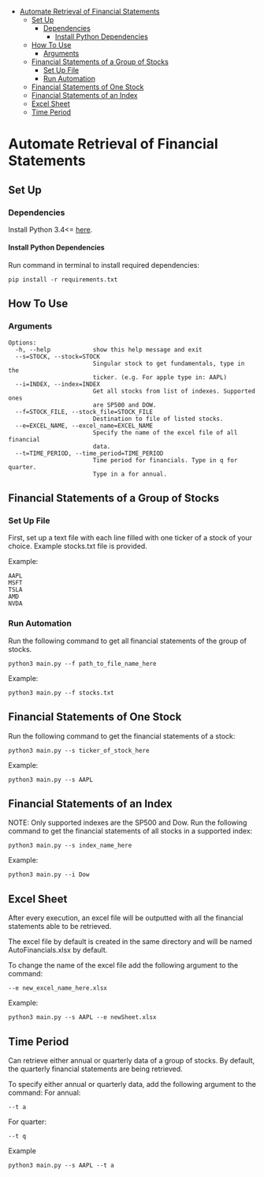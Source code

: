 - [Automate Retrieval of Financial Statements](#automate-retrieval-of-financial-statements)
  - [Set Up](#set-up)
    - [Dependencies](#dependencies)
      - [Install Python Dependencies](#install-python-dependencies)
  - [How To Use](#how-to-use)
    - [Arguments](#arguments)
  - [Financial Statements of a Group of Stocks](#financial-statements-of-a-group-of-stocks)
    - [Set Up File](#set-up-file)
    - [Run Automation](#run-automation)
  - [Financial Statements of One Stock](#financial-statements-of-one-stock)
  - [Financial Statements of an Index](#financial-statements-of-an-index)
  - [Excel Sheet](#excel-sheet)
  - [Time Period](#time-period)

# Automate Retrieval of Financial Statements
## Set Up
### Dependencies
Install Python 3.4<= [here](https://www.python.org/downloads/).

#### Install Python Dependencies
Run command in terminal to install required dependencies:

```pip install -r requirements.txt```

## How To Use
### Arguments
```
Options:
  -h, --help            show this help message and exit
  --s=STOCK, --stock=STOCK
                        Singular stock to get fundamentals, type in the
                        ticker. (e.g. For apple type in: AAPL)
  --i=INDEX, --index=INDEX
                        Get all stocks from list of indexes. Supported ones
                        are SP500 and DOW.
  --f=STOCK_FILE, --stock_file=STOCK_FILE
                        Destination to file of listed stocks.
  --e=EXCEL_NAME, --excel_name=EXCEL_NAME
                        Specify the name of the excel file of all financial
                        data.
  --t=TIME_PERIOD, --time_period=TIME_PERIOD
                        Time period for financials. Type in q for quarter.
                        Type in a for annual.
```

## Financial Statements of a Group of Stocks
### Set Up File
First, set up a text file with each line filled with one ticker of a stock of your choice. Example stocks.txt file is provided.

Example:
```
AAPL
MSFT
TSLA
AMD
NVDA
```

### Run Automation
Run the following command to get all financial statements of the group of stocks.
```
python3 main.py --f path_to_file_name_here
```

Example:
```
python3 main.py --f stocks.txt
```

## Financial Statements of One Stock
Run the following command to get the financial statements of a stock:
```
python3 main.py --s ticker_of_stock_here
```

Example:
```
python3 main.py --s AAPL
```

## Financial Statements of an Index
NOTE: Only supported indexes are the SP500 and Dow.
Run the following command to get the financial statements of all stocks in a supported index:
```
python3 main.py --s index_name_here
```

Example:
```
python3 main.py --i Dow
```

## Excel Sheet
After every execution, an excel file will be outputted with all the financial statements able to be retrieved.

The excel file by default is created in the same directory and will be named AutoFinancials.xlsx by default.

To change the name of the excel file add the following argument to the command:
```
--e new_excel_name_here.xlsx
```

Example:
```
python3 main.py --s AAPL --e newSheet.xlsx
```

## Time Period
Can retrieve either annual or quarterly data of a group of stocks. By default, the quarterly financial statements are being retrieved.

To specify either annual or quarterly data, add the following argument to the command:
For annual:
```
--t a
```
For quarter:
```
--t q
```

Example
```
python3 main.py --s AAPL --t a
```
